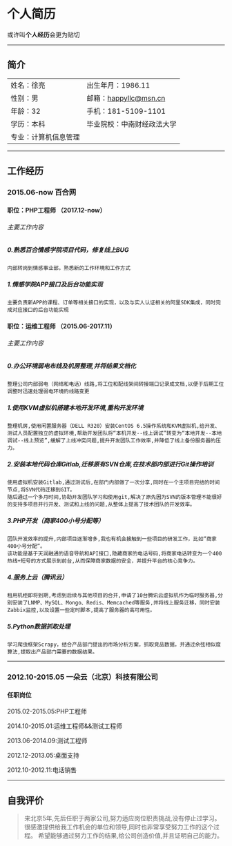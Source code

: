 # [](#header-1)个人简历

或许叫**个人经历**会更为贴切

* * *

## [](#header-2)简介
|            |                    |
|:-----------|:-------------------|
| 姓名：徐亮  |出生年月：1986.11    |
| 性别：男    |邮箱：happyllc@msn.cn|
| 年龄：32    |手机：181-5109-1101  |
| 学历：本科  |毕业院校：中南财经政法大学|
| 专业：计算机信息管理  |

* * *

## [](#header-2)工作经历

### [](#header-3)2015.06-now 百合网

#### [](#header-4)职位：PHP工程师 （2017.12-now）

###### [](#header-6)主要工作内容

##### [](#header-5)0.熟悉百合情感学院项目代码，修复线上BUG
    内部转岗到情感事业部，熟悉新的工作环境和工作方式

##### [](#header-5)1.情感学院APP接口及后台功能实现
    主要负责新APP的课程、订单等相关接口的实现，以及与实人认证相关的阿里SDK集成，同时完成对应接口的后台功能实现

#### [](#header-4)职位：运维工程师 （2015.06-2017.11）

###### [](#header-6)主要工作内容

##### [](#header-5)0.办公环境弱电布线及机房整理,并将结果文档化
    整理公司内部弱电（网络和电话）线路,将工位和配线架间转接端口记录成文档,以便于后期工位调整时迅速处理弱电环境的线路变更

##### [](#header-5)1.使用KVM虚拟机搭建本地开发环境,重构开发环境
    整理机房,使用闲置服务器（DELL R320）安装CentOS 6.5操作系统和KVM虚拟机,给开发、测试人员配置独立的虚拟环境,帮助开发团队将“本机开发--线上调试”转变为“本地开发--本地调试--线上预览”,缓解了上线冲突问题,提升开发团队工作效率,并降低了线上备份服务器的压力。 

##### [](#header-5)2.安装本地代码仓库Gitlab,迁移原有SVN仓库,在技术部内部进行Git操作培训
    使用虚拟机安装Gitlab,通过测试后,在部门内部做了一次分享,同时在一个主项目完结的时间节点,将SVN代码迁移到GIT。
    随后通过一个多月时间,协助开发团队学习和使用git,解决了原先因为SVN的版本管理不能很好的支持多项目并行开发、测试和上线的问题,从整体上提高了技术团队的开发效率。 

##### [](#header-5)3.PHP开发（商家400小号分配等） 
    团队开发效率的提升,内部项目逐渐增多,我也有机会接触到一些项目的研发工作，比如“商家400小号分配”。
    该功能是基于天润融通的语音导航和API接口,隐藏商家的电话号码,将商家电话转变为一个400热线+短号的方式展示到前台,从而保障商家数据的安全，并提升平台的核心竞争力。
    
##### [](#header-5)4.服务上云（腾讯云）
    租用机柜即将到期,考虑到后续与其他项目的合并,申请了10台腾讯云虚拟机作为临时服务器,分别安装了LNMP、MySQL、Mongo、Redis、Memcached等服务,并将线上服务迁移，同时安装Zabbix监控,以及设置一些定时脚本,提高了服务器的高可用性。
    
##### [](#header-5)5.Python数据抓取处理
    学习爬虫框架Scrapy，结合产品部门提出的市场分析方案，抓取竞品数据，并通过余弦相似度算法,提取出产品部门需要的数据结果。
    
    
* * *

### [](#header-3)2012.10-2015.05 一朵云（北京）科技有限公司

#### [](#header-4)任职岗位

2015.02-2015.05:PHP工程师

2014.10-2015.01:运维工程师&&测试工程师

2013.06-2014.09:测试工程师

2012.12-2013.05:桌面支持

2012.10-2012.11:电话销售

* * * 

## [](#header-2)自我评价

> 来北京5年,先后任职于两家公司,努力适应岗位职责挑战,没有停止过学习。 
> 很感激提供给我工作机会的单位和领导,同时也非常享受努力工作的这个过程。
> 希望能够通过努力工作的结果,给公司创造价值,并且证明自己的能力。
